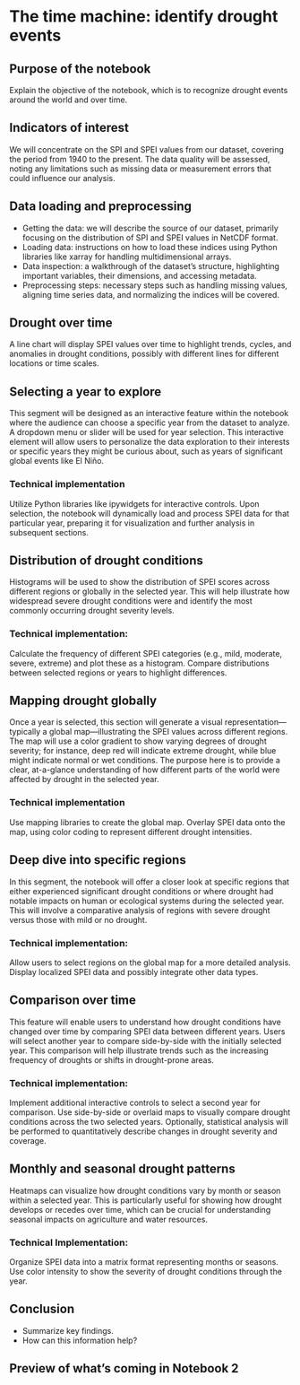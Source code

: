 # The time machine: identify drought events


## Purpose of the notebook
Explain the objective of the notebook, which is to recognize drought events around the world and over time.


## Indicators of interest
We will concentrate on the SPI and SPEI values from our dataset, covering the period from 1940 to the present. The data quality will be assessed, noting any limitations such as missing data or measurement errors that could influence our analysis.

## Data loading and preprocessing
- Getting the data: we will describe the source of our dataset, primarily focusing on the distribution of SPI and SPEI values in NetCDF format.
- Loading data: instructions on how to load these indices using Python libraries like xarray for handling multidimensional arrays.
- Data inspection: a walkthrough of the dataset’s structure, highlighting important variables, their dimensions, and accessing metadata.
- Preprocessing steps: necessary steps such as handling missing values, aligning time series data, and normalizing the indices will be covered.


## Drought over time
A line chart will display SPEI values over time to highlight trends, cycles, and anomalies in drought conditions, possibly with different lines for different locations or time scales.

## Selecting a year to explore
This segment will be designed as an interactive feature within the notebook where the audience can choose a specific year from the dataset to analyze. A dropdown menu or slider will be used for year selection. This interactive element will allow users to personalize the data exploration to their interests or specific years they might be curious about, such as years of significant global events like El Niño.

### Technical implementation
Utilize Python libraries like ipywidgets for interactive controls.
Upon selection, the notebook will dynamically load and process SPEI data for that particular year, preparing it for visualization and further analysis in subsequent sections.

## Distribution of drought conditions
Histograms will be used to show the distribution of SPEI scores across different regions or globally in the selected year. This will help illustrate how widespread severe drought conditions were and identify the most commonly occurring drought severity levels.

### Technical implementation:
Calculate the frequency of different SPEI categories (e.g., mild, moderate, severe, extreme) and plot these as a histogram.
Compare distributions between selected regions or years to highlight differences.


## Mapping drought globally
Once a year is selected, this section will generate a visual representation—typically a global map—illustrating the SPEI values across different regions. The map will use a color gradient to show varying degrees of drought severity; for instance, deep red will indicate extreme drought, while blue might indicate normal or wet conditions. The purpose here is to provide a clear, at-a-glance understanding of how different parts of the world were affected by drought in the selected year.

### Technical implementation
Use mapping libraries to create the global map.
Overlay SPEI data onto the map, using color coding to represent different drought intensities.


## Deep dive into specific regions
In this segment, the notebook will offer a closer look at specific regions that either experienced significant drought conditions or where drought had notable impacts on human or ecological systems during the selected year. This will involve a comparative analysis of regions with severe drought versus those with mild or no drought.

### Technical implementation:
Allow users to select regions on the global map for a more detailed analysis.
Display localized SPEI data and possibly integrate other data types.

## Comparison over time
This feature will enable users to understand how drought conditions have changed over time by comparing SPEI data between different years. Users will select another year to compare side-by-side with the initially selected year. This comparison will help illustrate trends such as the increasing frequency of droughts or shifts in drought-prone areas.

### Technical implementation:
Implement additional interactive controls to select a second year for comparison.
Use side-by-side or overlaid maps to visually compare drought conditions across the two selected years.
Optionally, statistical analysis will be performed to quantitatively describe changes in drought severity and coverage.


## Monthly and seasonal drought patterns
Heatmaps can visualize how drought conditions vary by month or season within a selected year. This is particularly useful for showing how drought develops or recedes over time, which can be crucial for understanding seasonal impacts on agriculture and water resources.

### Technical Implementation:
Organize SPEI data into a matrix format representing months or seasons.
Use color intensity to show the severity of drought conditions through the year.

## Conclusion

- Summarize key findings.
- How can this information help?


## Preview of what’s coming in Notebook 2